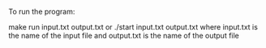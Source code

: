 To run the program:

make run input.txt output.txt
    or
./start input.txt output.txt
    where
input.txt is the name of the input file
    and
output.txt is the name of the output file